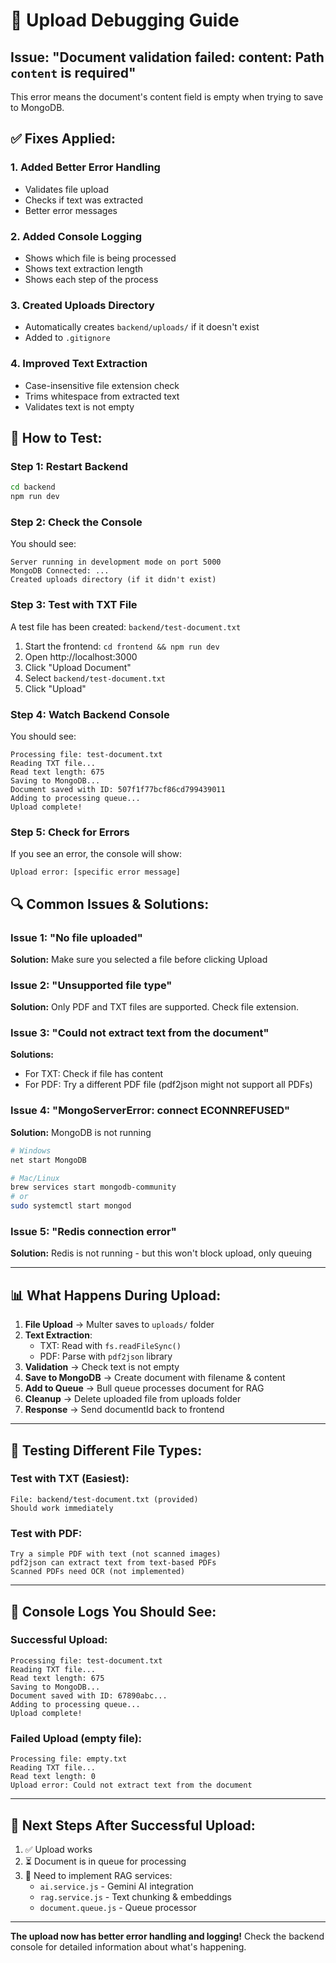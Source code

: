 # 🐛 Upload Debugging Guide

## Issue: "Document validation failed: content: Path `content` is required"

This error means the document's content field is empty when trying to save to MongoDB.

## ✅ Fixes Applied:

### 1. **Added Better Error Handling**

- Validates file upload
- Checks if text was extracted
- Better error messages

### 2. **Added Console Logging**

- Shows which file is being processed
- Shows text extraction length
- Shows each step of the process

### 3. **Created Uploads Directory**

- Automatically creates `backend/uploads/` if it doesn't exist
- Added to `.gitignore`

### 4. **Improved Text Extraction**

- Case-insensitive file extension check
- Trims whitespace from extracted text
- Validates text is not empty

## 🧪 How to Test:

### Step 1: Restart Backend

```bash
cd backend
npm run dev
```

### Step 2: Check the Console

You should see:

```
Server running in development mode on port 5000
MongoDB Connected: ...
Created uploads directory (if it didn't exist)
```

### Step 3: Test with TXT File

A test file has been created: `backend/test-document.txt`

1. Start the frontend: `cd frontend && npm run dev`
2. Open http://localhost:3000
3. Click "Upload Document"
4. Select `backend/test-document.txt`
5. Click "Upload"

### Step 4: Watch Backend Console

You should see:

```
Processing file: test-document.txt
Reading TXT file...
Read text length: 675
Saving to MongoDB...
Document saved with ID: 507f1f77bcf86cd799439011
Adding to processing queue...
Upload complete!
```

### Step 5: Check for Errors

If you see an error, the console will show:

```
Upload error: [specific error message]
```

## 🔍 Common Issues & Solutions:

### Issue 1: "No file uploaded"

**Solution:** Make sure you selected a file before clicking Upload

### Issue 2: "Unsupported file type"

**Solution:** Only PDF and TXT files are supported. Check file extension.

### Issue 3: "Could not extract text from the document"

**Solutions:**

- For TXT: Check if file has content
- For PDF: Try a different PDF file (pdf2json might not support all PDFs)

### Issue 4: "MongoServerError: connect ECONNREFUSED"

**Solution:** MongoDB is not running

```bash
# Windows
net start MongoDB

# Mac/Linux
brew services start mongodb-community
# or
sudo systemctl start mongod
```

### Issue 5: "Redis connection error"

**Solution:** Redis is not running - but this won't block upload, only queuing

---

## 📊 What Happens During Upload:

1. **File Upload** → Multer saves to `uploads/` folder
2. **Text Extraction**:
   - TXT: Read with `fs.readFileSync()`
   - PDF: Parse with `pdf2json` library
3. **Validation** → Check text is not empty
4. **Save to MongoDB** → Create document with filename & content
5. **Add to Queue** → Bull queue processes document for RAG
6. **Cleanup** → Delete uploaded file from uploads folder
7. **Response** → Send documentId back to frontend

---

## 🎯 Testing Different File Types:

### Test with TXT (Easiest):

```
File: backend/test-document.txt (provided)
Should work immediately
```

### Test with PDF:

```
Try a simple PDF with text (not scanned images)
pdf2json can extract text from text-based PDFs
Scanned PDFs need OCR (not implemented)
```

---

## 📝 Console Logs You Should See:

### Successful Upload:

```
Processing file: test-document.txt
Reading TXT file...
Read text length: 675
Saving to MongoDB...
Document saved with ID: 67890abc...
Adding to processing queue...
Upload complete!
```

### Failed Upload (empty file):

```
Processing file: empty.txt
Reading TXT file...
Read text length: 0
Upload error: Could not extract text from the document
```

---

## 🚀 Next Steps After Successful Upload:

1. ✅ Upload works
2. ⏳ Document is in queue for processing
3. 🔧 Need to implement RAG services:
   - `ai.service.js` - Gemini AI integration
   - `rag.service.js` - Text chunking & embeddings
   - `document.queue.js` - Queue processor

---

**The upload now has better error handling and logging!**
Check the backend console for detailed information about what's happening.

